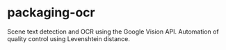 # packaging-ocr
Scene text detection and OCR using the Google Vision API. Automation of quality control using Levenshtein distance.
